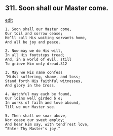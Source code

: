 
## 311.  Soon shall our Master come.
[edit](https://docs.google.com/document/d/11jdngmXiFFuYQP467kXA2-Kjzn_8bWEc/edit?mode=html)



    1. Soon shall our Master come,
    Our toil and sorrow cease;
    He’ll call His waiting servants home, 
    And all be joy and peace.

    2. Now may we do His will,
    In all His footsteps tread;
    And, in a world of evil, still 
    To grieve Him only dread.312

    3. May we His name confess
    ’Midst suffering, shame, and loss; 
    Stand forth His faithful witnesses,
    And glory in the Cross.

    4. Watchful may each be found,
    Our loins well girded b e;
    In works of faith and love abound,
    Till we our Master see.

    5. Then shall we soar above,
    Nor cease our sweet employ;
    And hear Him say, with tend’rest love, 
    “Enter Thy Master's joy.”
